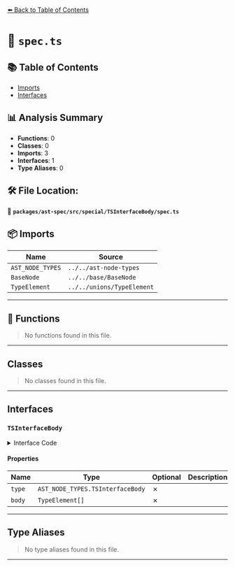 [⬅️ Back to Table of Contents](../../../../../index.md)

# 📄 `spec.ts`

## 📚 Table of Contents

- [Imports](#imports)
- [Interfaces](#interfaces)

## 📊 Analysis Summary

- **Functions**: 0
- **Classes**: 0
- **Imports**: 3
- **Interfaces**: 1
- **Type Aliases**: 0

## 🛠️ File Location:
📂 **`packages/ast-spec/src/special/TSInterfaceBody/spec.ts`**

## 📦 Imports

| Name | Source |
|------|--------|
| `AST_NODE_TYPES` | `../../ast-node-types` |
| `BaseNode` | `../../base/BaseNode` |
| `TypeElement` | `../../unions/TypeElement` |


---

## 🔧 Functions

> No functions found in this file.


---

## Classes

> No classes found in this file.


---

## Interfaces

### `TSInterfaceBody`

<details><summary>Interface Code</summary>

```ts
export interface TSInterfaceBody extends BaseNode {
  type: AST_NODE_TYPES.TSInterfaceBody;
  body: TypeElement[];
}
```
</details>

#### Properties

| Name | Type | Optional | Description |
|------|------|----------|-------------|
| `type` | `AST_NODE_TYPES.TSInterfaceBody` | ✗ |  |
| `body` | `TypeElement[]` | ✗ |  |


---

## Type Aliases

> No type aliases found in this file.


---